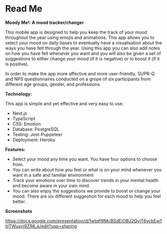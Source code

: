 # Read Me

**Moody Me!: A mood tracker/changer**

This mobile app is designed to help you keep the track of your mood throughout the year using emojis and animations. This app allows you to select your mood on daily bases to eventually have a visualisation about the ways you have felt through the year. Using this app you can also add notes on how you have felt whenever you want and you will also be given a set of suggestions to either change your mood (if it is negative) or to boost it (if it is positive).

In order to make the app more affective and more user-friendly, SUPR-Q and NPS questionnaires conducted on a grope of six participants from different age groups, gender, and professions.

**Technology:**

This app is simple and yet effective and very easy to use.

- Next.js
- TypeScript
- CSS: Emotion
- Database: PostgreSQL
- Testing: Jest-Puppeteer
- Deployment: Heroku

**Features:**

- Select your mood any time you want. You have four options to choose from.
- You can write about how you feel or what is on your mind whenever you want in a safe and familiar environment
- Track your emotions over time to discover trends in your mental health and become aware in your own mind
- You can also enjoy the suggestions we provide to boost or change your mood. There are six different suggestion for each mood to help you feel better.

**Screenshots**

https://docs.google.com/presentation/d/1wtqfl9McBSdEiOBJ2QylT6vcbEw1IiITWusvj9ZR6_k/edit?usp=sharing
